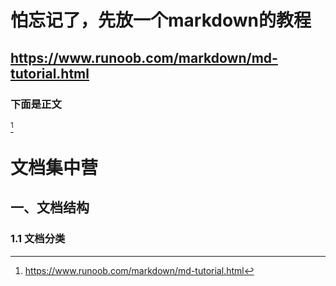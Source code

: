 # 怕忘记了，先放一个markdown的教程
## https://www.runoob.com/markdown/md-tutorial.html
### 下面是正文
[^markdown]

# 文档集中营
## 一、文档结构
### 1.1 文档分类


[^markdown]: https://www.runoob.com/markdown/md-tutorial.html